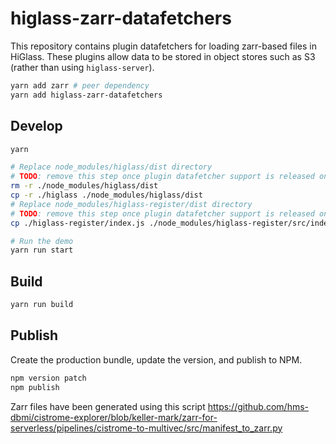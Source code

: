 # higlass-zarr-datafetchers

This repository contains plugin datafetchers for loading zarr-based files in HiGlass.
These plugins allow data to be stored in object stores such as S3 (rather than using `higlass-server`).

```sh
yarn add zarr # peer dependency
yarn add higlass-zarr-datafetchers
```

## Develop
```sh
yarn

# Replace node_modules/higlass/dist directory
# TODO: remove this step once plugin datafetcher support is released on NPM
rm -r ./node_modules/higlass/dist
cp -r ./higlass ./node_modules/higlass/dist
# Replace node_modules/higlass-register/dist directory
# TODO: remove this step once plugin datafetcher support is released on NPM
cp ./higlass-register/index.js ./node_modules/higlass-register/src/index.js

# Run the demo
yarn run start
```

## Build

```sh
yarn run build
```

## Publish

Create the production bundle, update the version, and publish to NPM.

```sh
npm version patch
npm publish
```

Zarr files have been generated using this script https://github.com/hms-dbmi/cistrome-explorer/blob/keller-mark/zarr-for-serverless/pipelines/cistrome-to-multivec/src/manifest_to_zarr.py
